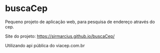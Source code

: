 # buscaCep

Pequeno projeto de aplicação web, para pesquisa de endereço através do cep.

Site do projeto: https://sirmarcius.github.io/buscaCep/

Utilizando api pública do viacep.com.br
